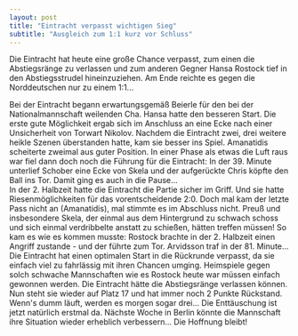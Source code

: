 ```yaml
---
layout: post
title: "Eintracht verpasst wichtigen Sieg"
subtitle: "Ausgleich zum 1:1 kurz vor Schluss"
---
```


Die Eintracht hat heute eine große Chance verpasst, zum einen die Abstiegsränge zu verlassen und zum anderen Gegner Hansa Rostock tief in den Abstiegsstrudel hineinzuziehen. Am Ende reichte es gegen die Norddeutschen nur zu einem 1:1...

Bei der Eintracht begann erwartungsgemäß Beierle für den bei der Nationalmannschaft weilenden Cha. Hansa hatte den besseren Start. Die erste gute Möglichkeit ergab sich im Anschluss an eine Ecke nach einer Unsicherheit von Torwart Nikolov. Nachdem die Eintracht zwei, drei weitere heikle Szenen überstanden hatte, kam sie besser ins Spiel. Amanatidis scheiterte zweimal aus guter Position. In einer Phase als etwas die Luft raus war fiel dann doch noch die Führung für die Eintracht: In der 39. Minute unterlief Schober eine Ecke von Skela und der aufgerückte Chris köpfte den Ball ins Tor. Damit ging es auch in die Pause...  
In der 2. Halbzeit hatte die Eintracht die Partie sicher im Griff. Und sie hatte Riesenmöglichkeiten für das vorentscheidende 2:0. Doch mal kam der letzte Pass nicht an (Amanatidis), mal stimmte es im Abschluss nicht. Preuß und insbesondere Skela, der einmal aus dem Hintergrund zu schwach schoss und sich einmal verdribbelte anstatt zu schießen, hätten treffen müssen! So kam es wie es kommen musste: Rostock brachte in der 2. Halbzeit einen Angriff zustande - und der führte zum Tor. Arvidsson traf in der 81. Minute...  
Die Eintracht hat einen optimalen Start in die Rückrunde verpasst, da sie einfach viel zu fahrlässig mit ihren Chancen umging. Heimspiele gegen solch schwache Mannschaften wie es Rostock heute war müssen einfach gewonnen werden. Die Eintracht hätte die Abstiegsränge verlassen können. Nun steht sie wieder auf Platz 17 und hat immer noch 2 Punkte Rückstand. Wenn's dumm läuft, werden es morgen sogar drei... Die Enttäuschung ist jetzt natürlich erstmal da. Nächste Woche in Berlin könnte die Mannschaft ihre Situation wieder erheblich verbessern... Die Hoffnung bleibt!
